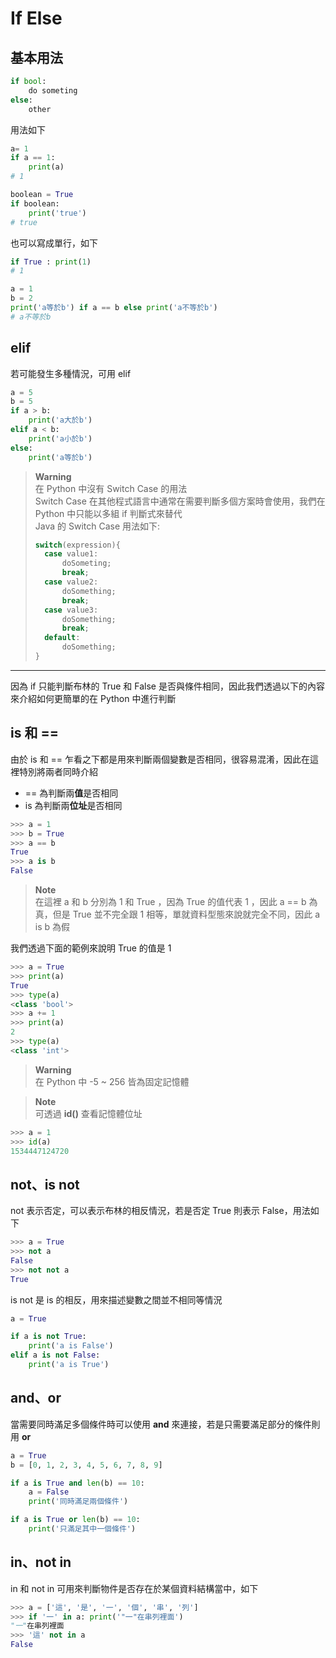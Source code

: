 # If Else
## 基本用法
```python
if bool:
    do someting
else:
    other
```
用法如下
```python
a= 1
if a == 1:
    print(a)
# 1

boolean = True
if boolean:
    print('true')
# true
```
也可以寫成單行，如下
```python
if True : print(1)
# 1

a = 1
b = 2
print('a等於b') if a == b else print('a不等於b')
# a不等於b

```
## elif
若可能發生多種情況，可用 elif
```python
a = 5
b = 5 
if a > b:
    print('a大於b')
elif a < b:
    print('a小於b')
else:
    print('a等於b')


```

> **Warning**  
> 在 Python 中沒有 Switch Case 的用法  
> Switch Case 在其他程式語言中通常在需要判斷多個方案時會使用，我們在 Python 中只能以多組 if 判斷式來替代  
> Java 的 Switch Case 用法如下:
> ```java
> switch(expression){
>   case value1:
>       doSometing;
>       break;
>   case value2:
>       doSomething;
>       break;
>   case value3:
>       doSomething;
>       break;
>   default:
>       doSomething;
> }
> ```

---
 因為 if 只能判斷布林的 True 和 False 是否與條件相同，因此我們透過以下的內容來介紹如何更簡單的在 Python 中進行判斷

## is 和 == 
由於 is 和 == 乍看之下都是用來判斷兩個變數是否相同，很容易混淆，因此在這裡特別將兩者同時介紹
* == 為判斷兩**值**是否相同
* is 為判斷兩**位址**是否相同

```python
>>> a = 1
>>> b = True
>>> a == b
True
>>> a is b
False
```
> **Note**  
>在這裡 a 和 b 分別為 1 和 True ，因為 True 的值代表 1 ，因此 a == b 為真，但是 True 並不完全跟 1 相等，單就資料型態來說就完全不同，因此 a is b 為假  

我們透過下面的範例來說明 True 的值是 1
```python
>>> a = True
>>> print(a)
True
>>> type(a)
<class 'bool'>
>>> a += 1
>>> print(a)
2
>>> type(a)
<class 'int'> 
```

> **Warning**  
> 在 Python 中 -5 ~ 256 皆為固定記憶體

> **Note**  
> 可透過 **id()** 查看記憶體位址
> 
```python
>>> a = 1
>>> id(a)
1534447124720
```

## not、is not
not 表示否定，可以表示布林的相反情況，若是否定 True 則表示 False，用法如下
```python
>>> a = True
>>> not a
False
>>> not not a
True
```
is not 是 is 的相反，用來描述變數之間並不相同等情況
```python
a = True

if a is not True:
    print('a is False')
elif a is not False:
    print('a is True')
```

## and、or
當需要同時滿足多個條件時可以使用 **and** 來連接，若是只需要滿足部分的條件則用 **or**
```python
a = True
b = [0, 1, 2, 3, 4, 5, 6, 7, 8, 9]

if a is True and len(b) == 10:
    a = False
    print('同時滿足兩個條件')

if a is True or len(b) == 10:
    print('只滿足其中一個條件')
```


## in、not in
in 和 not in 可用來判斷物件是否存在於某個資料結構當中，如下
```python
>>> a = ['這', '是', '一', '個', '串', '列']
>>> if '一' in a: print('"一"在串列裡面')
"一"在串列裡面
>>> '這' not in a
False
```
